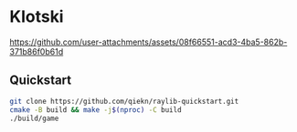 # Klotski

https://github.com/user-attachments/assets/08f66551-acd3-4ba5-862b-371b86f0b61d

## Quickstart

```bash
git clone https://github.com/qiekn/raylib-quickstart.git
cmake -B build && make -j$(nproc) -C build
./build/game
```
